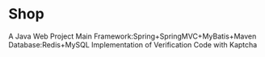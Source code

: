 # Shop
A Java Web Project
Main Framework:Spring+SpringMVC+MyBatis+Maven
Database:Redis+MySQL
Implementation of Verification Code with Kaptcha
